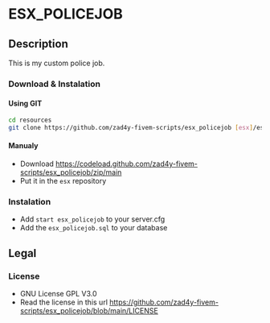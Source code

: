 # ESX_POLICEJOB

## Description

This is my custom police job.

### Download & Instalation

#### Using GIT

```sh
cd resources
git clone https://github.com/zad4y-fivem-scripts/esx_policejob [esx]/esx_policejob
```

#### Manualy

- Download <https://codeload.github.com/zad4y-fivem-scripts/esx_policejob/zip/main>
- Put it in the `esx` repository

### Instalation

- Add `start esx_policejob` to your server.cfg
- Add the `esx_policejob.sql` to your database

## Legal

### License

- GNU License GPL V3.0
- Read the license in this url <https://github.com/zad4y-fivem-scripts/esx_policejob/blob/main/LICENSE>
